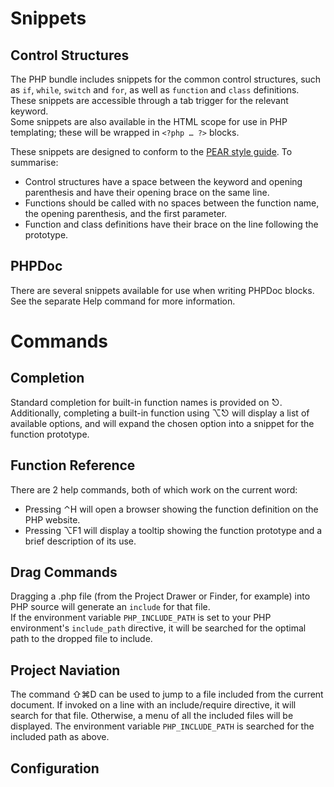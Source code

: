 # Snippets

## Control Structures

The PHP bundle includes snippets for the common control structures, such as `if`, `while`, `switch` and `for`, as well as `function` and `class` definitions.
These snippets are accessible through a tab trigger for the relevant keyword.  
Some snippets are also available in the HTML scope for use in PHP templating; these will be wrapped in `<?php … ?>` blocks.

These snippets are designed to conform to the [PEAR style guide][]. To summarise:

  * Control structures have a space between the keyword and opening parenthesis and have their opening brace on the same line.
  * Functions should be called with no spaces between the function name, the opening parenthesis, and the first parameter.
  * Function and class definitions have their brace on the line following the prototype.

[PEAR style guide]: http://www.go-pear.org/manual/en/standards.php

## PHPDoc

There are several snippets available for use when writing PHPDoc blocks. See the separate Help command for more information.

# Commands

## Completion

Standard completion for built-in function names is provided on ⎋.  
Additionally, completing a built-in function using ⌥⎋ will display a list of available options, and will expand the chosen option into a snippet for the function prototype.

## Function Reference

There are 2 help commands, both of which work on the current word:

  * Pressing ⌃H will open a browser showing the function definition on the PHP website.
  * Pressing ⌥F1 will display a tooltip showing the function prototype and a brief description of its use.

## Drag Commands

Dragging a .php file (from the Project Drawer or Finder, for example) into PHP source will generate an `include` for that file.  
If the environment variable `PHP_INCLUDE_PATH` is set to your PHP environment's `include_path` directive, it will be searched for the optimal path to the dropped file to include.

## Project Naviation

The command ⇧⌘D can be used to jump to a file included from the current document. If invoked on a line with an include/require directive, it will search for that file. Otherwise, a menu of all the included files will be displayed. The environment variable `PHP_INCLUDE_PATH` is searched for the included path as above.

<h2 id="configuration">Configuration</h2>

